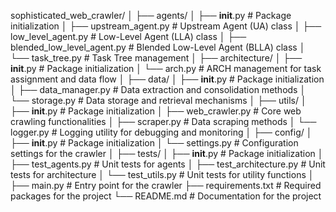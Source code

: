 sophisticated_web_crawler/
│
├── agents/
│   ├── __init__.py          # Package initialization
│   ├── upstream_agent.py    # Upstream Agent (UA) class
│   ├── low_level_agent.py    # Low-Level Agent (LLA) class
│   ├── blended_low_level_agent.py # Blended Low-Level Agent (BLLA) class
│   └── task_tree.py         # Task Tree management
│
├── architecture/
│   ├── __init__.py          # Package initialization
│   └── arch.py              # ARCH management for task assignment and data flow
│
├── data/
│   ├── __init__.py          # Package initialization
│   ├── data_manager.py      # Data extraction and consolidation methods
│   └── storage.py           # Data storage and retrieval mechanisms
│
├── utils/
│   ├── __init__.py          # Package initialization
│   ├── web_crawler.py       # Core web crawling functionalities
│   ├── scraper.py           # Data scraping methods
│   └── logger.py            # Logging utility for debugging and monitoring
│
├── config/
│   ├── __init__.py          # Package initialization
│   └── settings.py          # Configuration settings for the crawler
│
├── tests/
│   ├── __init__.py          # Package initialization
│   ├── test_agents.py       # Unit tests for agents
│   ├── test_architecture.py  # Unit tests for architecture
│   └── test_utils.py        # Unit tests for utility functions
│
├── main.py                  # Entry point for the crawler
├── requirements.txt          # Required packages for the project
└── README.md                 # Documentation for the project
